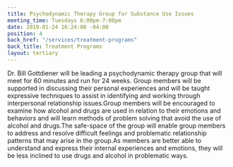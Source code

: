 ```yaml
---
title: Psychodynamic Therapy Group for Substance Use Issues
meeting_time: Tuesdays 6:00pm-7:00pm  
date: 2019-01-24 16:24:00 -04:00
position: 4
back_href: "/services/treatment-programs"
back_title: Treatment Programs
layout: tertiary
---
```


Dr. Bill Gottdiener will be leading a psychodynamic therapy group that will meet for 60 minutes and run for 24 weeks. Group members will be supported in discussing their personal experiences and will be taught expressive techniques to assist in identifying and working through interpersonal relationship issues.Group members will be encouraged to examine how alcohol and drugs are used in relation to their emotions and behaviors and will learn methods of problem solving that avoid the use of alcohol and drugs.The safe-space of the group will enable group members to address and resolve difficult feelings and problematic relationship patterns that may arise in the group.As members are better able to understand and express their internal experiences and emotions, they will be less inclined to use drugs and alcohol in problematic ways.
